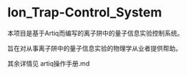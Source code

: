 # Ion_Trap-Control_System

本项目是基于Artiq而编写的离子阱中的量子信息实验控制系统。  

旨在对从事离子阱中的量子信息实验的物理学从业者提供帮助。  

其余详情见 artiq操作手册.md
